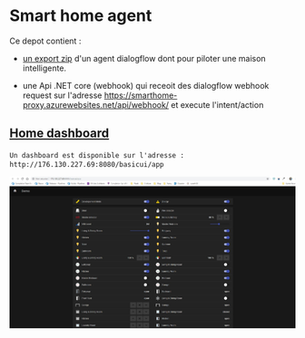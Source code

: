 # Smart home agent

Ce depot contient :

- [un export zip](https://github.com/badreddine-dlaila/DialogFlow.OH.Proxy/raw/master/Smart-Home-14012019.zip) d'un agent dialogflow dont pour piloter une maison intelligente.

- une Api .NET core (webhook) qui receoit des dialogflow webhook request sur l'adresse https://smarthome-proxy.azurewebsites.net/api/webhook/ et execute l'intent/action 

## [Home dashboard](http://176.130.227.69:8080/basicui/app)
    Un dashboard est disponible sur l'adresse : http://176.130.227.69:8080/basicui/app

![openhab dashboard](images/C5CDAA9F-1D8F-4796-854B-252E93298229.jpg)